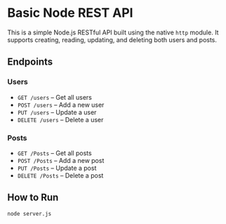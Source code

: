 # Basic Node REST API

This is a simple Node.js RESTful API built using the native `http` module. It supports creating, reading, updating, and deleting both users and posts.

## Endpoints

### Users
- `GET /users` – Get all users
- `POST /users` – Add a new user
- `PUT /users` – Update a user
- `DELETE /users` – Delete a user

### Posts
- `GET /Posts` – Get all posts
- `POST /Posts` – Add a new post
- `PUT /Posts` – Update a post
- `DELETE /Posts` – Delete a post

## How to Run
```bash
node server.js
